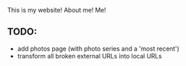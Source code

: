 This is my website! About me! Me!

## TODO:

- add photos page (with photo series and a 'most recent')
- transform all broken external URLs into local URLs
